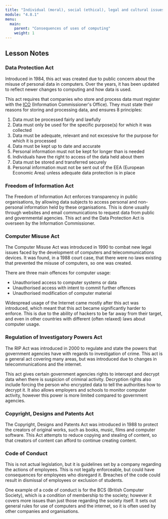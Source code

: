 ```yaml
---
title: "Individual (moral), social (ethical), legal and cultural issues and opportunities"
module: "4.8.1"
menu:
  main:
    parent: "Consequences of uses of computing"
    weight: 1
---
```


## Lesson Notes

### Data Protection Act
Introduced in 1984, this act was created due to public concern about the misuse of personal data in computers. Over the years, it has been updated to reflect newer changes to computing and how data is used.

This act requires that companies who store and process data must register with the [ICO](https://ico.org.uk/) (Information Commissioner's Office). They must state their reasons for storing and processing data, and ensures 8 principles:

1. Data must be processed fairly and lawfully
2. Data must only be used for the specific purpose(s) for which it was collected
3. Data must be adequate, relevant and not excessive for the purpose for which it is processed
4. Data must be kept up to date and accurate
5. Personal information must not be kept for longer than is needed
6. Individuals have the right to access of the data held about them
7. Data must be stored and transferred securely
8. Personal information must not be sent out of the EEA (European Economic Area) unless adequate data protection is in place

### Freedom of Information Act
The Freedom of Information Act enforces transparency in public organisations, by allowing data subjects to access personal and non-personal information held by these organisations. This is done usually through websites and email communications to request data from public and governmental agencies. This act and the Data Protection Act is overseen by the Information Commissioner.

### Computer Misuse Act
The Computer Misuse Act was introduced in 1990 to combat new legal issues faced by the development of computers and telecommunications devices. It was found, in a 1988 court case, that there were no laws existing that prevented the misuse of computers, so one was created.

There are three main offences for computer usage:

- Unauthorised access to computer systems or data
- Unauthorised access with intent to commit further offences
- Unauthorised modification of computer material

Widespread usage of the Internet came mostly after this act was introduced, which meant that this act became significantly harder to enforce. This is due to the ability of hackers to be far away from their target, and even in other countries with different (often relaxed) laws about computer usage.

### Regulation of Investigatory Powers Act
The RIP Act was introduced in 2000 to regulate and state the powers that government agencies have with regards to investigation of crime. This act is a general act covering many areas, but was introduced due to changes in telecommunications and the internet.

This act gives certain government agencies rights to intercept and decrypt data when there is suspicion of criminal activity. Decryption rights also include forcing the person who encrypted data to tell the authorities how to decrypt it.  It also allows employers and schools to monitor computer activity, however this power is more limited compared to government agencies.

### Copyright, Designs and Patents Act
The Copyright, Designs and Patents Act was introduced in 1988 to protect the creators of original works, such as books, music, films and computer software. This Act attempts to reduce copying and stealing of content, so that creators of content can afford to continue creating content.

### Code of Conduct
This is not actual legislation, but it is guidelines set by a company regarding the actions of employees. This is not legally enforceable, but could have consequences for employees who disregard it. Breaches of the code could result in dismissal of employees or exclusion of students.

One example of a code of conduct is for the BCS (British Computer Society), which is a condition of membership to the society; however it covers more issues than just those regarding the society itself. It sets out general rules for use of computers and the internet, so it is often used by other companies and organisations.